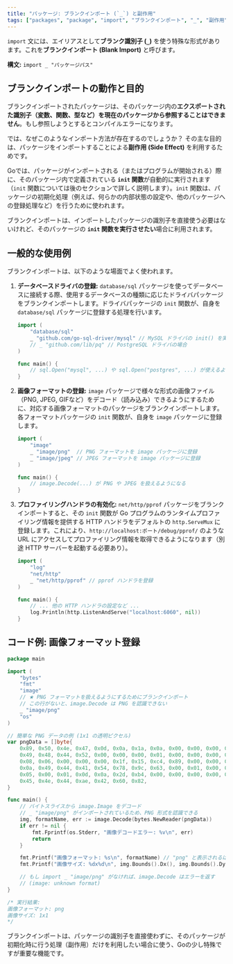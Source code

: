```yaml
---
title: "パッケージ: ブランクインポート (`_`) と副作用"
tags: ["packages", "package", "import", "ブランクインポート", "_", "副作用", "init"]
---
```


`import` 文には、エイリアスとして**ブランク識別子 (`_`)** を使う特殊な形式があります。これを**ブランクインポート (Blank Import)** と呼びます。

**構文:** `import _ "パッケージパス"`

## ブランクインポートの動作と目的

ブランクインポートされたパッケージは、そのパッケージ内の**エクスポートされた識別子（変数、関数、型など）を現在のパッケージから参照することはできません**。もし参照しようとするとコンパイルエラーになります。

では、なぜこのようなインポート方法が存在するのでしょうか？ その主な目的は、パッケージをインポートすることによる**副作用 (Side Effect)** を利用するためです。

Goでは、パッケージがインポートされる（またはプログラムが開始される）際に、そのパッケージ内で定義されている **`init` 関数**が自動的に実行されます（`init` 関数については後のセクションで詳しく説明します）。`init` 関数は、パッケージの初期化処理（例えば、何らかの内部状態の設定や、他のパッケージへの登録処理など）を行うために使われます。

ブランクインポートは、インポートしたパッケージの識別子を直接使う必要はないけれど、そのパッケージの **`init` 関数を実行させたい**場合に利用されます。

## 一般的な使用例

ブランクインポートは、以下のような場面でよく使われます。

1.  **データベースドライバの登録:** `database/sql` パッケージを使ってデータベースに接続する際、使用するデータベースの種類に応じたドライバパッケージをブランクインポートします。ドライバパッケージの `init` 関数が、自身を `database/sql` パッケージに登録する処理を行います。
    ```go
    import (
        "database/sql"
        _ "github.com/go-sql-driver/mysql" // MySQL ドライバの init() を実行して登録
        // _ "github.com/lib/pq" // PostgreSQL ドライバの場合
    )

    func main() {
        // sql.Open("mysql", ...) や sql.Open("postgres", ...) が使えるようになる
    }
    ```
2.  **画像フォーマットの登録:** `image` パッケージで様々な形式の画像ファイル（PNG, JPEG, GIFなど）をデコード（読み込み）できるようにするために、対応する画像フォーマットのパッケージをブランクインポートします。各フォーマットパッケージの `init` 関数が、自身を `image` パッケージに登録します。
    ```go
    import (
        "image"
        _ "image/png"  // PNG フォーマットを image パッケージに登録
        _ "image/jpeg" // JPEG フォーマットを image パッケージに登録
    )

    func main() {
        // image.Decode(...) が PNG や JPEG を扱えるようになる
    }
    ```
3.  **プロファイリングハンドラの有効化:** `net/http/pprof` パッケージをブランクインポートすると、その `init` 関数が Go プログラムのランタイムプロファイリング情報を提供する HTTP ハンドラをデフォルトの `http.ServeMux` に登録します。これにより、`http://localhost:ポート/debug/pprof/` のような URL にアクセスしてプロファイリング情報を取得できるようになります（別途 HTTP サーバーを起動する必要あり）。
    ```go
    import (
        "log"
        "net/http"
        _ "net/http/pprof" // pprof ハンドラを登録
    )

    func main() {
        // ... 他の HTTP ハンドラの設定など ...
        log.Println(http.ListenAndServe("localhost:6060", nil))
    }
    ```

## コード例: 画像フォーマット登録

```go title="ブランクインポートによる画像フォーマット登録"
package main

import (
	"bytes"
	"fmt"
	"image"
	// ★ PNG フォーマットを扱えるようにするためにブランクインポート
	// この行がないと、image.Decode は PNG を認識できない
	_ "image/png"
	"os"
)

// 簡単な PNG データの例 (1x1 の透明ピクセル)
var pngData = []byte{
	0x89, 0x50, 0x4e, 0x47, 0x0d, 0x0a, 0x1a, 0x0a, 0x00, 0x00, 0x00, 0x0d,
	0x49, 0x48, 0x44, 0x52, 0x00, 0x00, 0x00, 0x01, 0x00, 0x00, 0x00, 0x01,
	0x08, 0x06, 0x00, 0x00, 0x00, 0x1f, 0x15, 0xc4, 0x89, 0x00, 0x00, 0x00,
	0x0a, 0x49, 0x44, 0x41, 0x54, 0x78, 0x9c, 0x63, 0x00, 0x01, 0x00, 0x00,
	0x05, 0x00, 0x01, 0x0d, 0x0a, 0x2d, 0xb4, 0x00, 0x00, 0x00, 0x00, 0x49,
	0x45, 0x4e, 0x44, 0xae, 0x42, 0x60, 0x82,
}

func main() {
	// バイトスライスから image.Image をデコード
	// _ "image/png" がインポートされているため、PNG 形式を認識できる
	img, formatName, err := image.Decode(bytes.NewReader(pngData))
	if err != nil {
		fmt.Fprintf(os.Stderr, "画像デコードエラー: %v\n", err)
		return
	}

	fmt.Printf("画像フォーマット: %s\n", formatName) // "png" と表示されるはず
	fmt.Printf("画像サイズ: %dx%d\n", img.Bounds().Dx(), img.Bounds().Dy())

	// もし import _ "image/png" がなければ、image.Decode はエラーを返す
	// (image: unknown format)
}

/* 実行結果:
画像フォーマット: png
画像サイズ: 1x1
*/
```

ブランクインポートは、パッケージの識別子を直接使わずに、そのパッケージが初期化時に行う処理（副作用）だけを利用したい場合に使う、Goの少し特殊ですが重要な機能です。